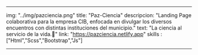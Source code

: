 ---

img: "../img/pazciencia.png"
title: "Paz-Ciencia"
descripcion: "Landing Page colaborativa para la empresa CIB, enfocada en divulgar los diversos encuentros con distintas instituciones del municipio."
text: "La ciencia al servicio de la vida.🧪"
link: "https://pazciencia.netlify.app"
skills : ["Html","Scss","Bootstrap","Js"]

---